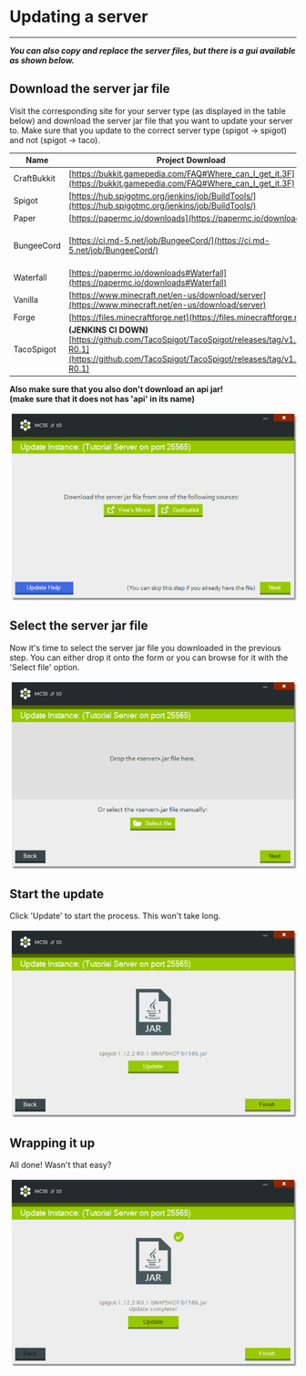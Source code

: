 # Updating a server

---

***You can also copy and replace the server files, but there is a gui available as shown below.***

## Download the server jar file

Visit the corresponding site for your server type (as displayed in the table below) and download the server jar file that you want to update your server to. Make sure that you update to the correct server type (spigot -> spigot) and not (spigot -> taco).

| Name | Project Download | Easy Download |
|------|------------------|---------------|
| CraftBukkit | [https://bukkit.gamepedia.com/FAQ#Where_can_I_get_it.3F](https://bukkit.gamepedia.com/FAQ#Where_can_I_get_it.3F) | [https://getbukkit.org/download/craftbukkit](https://getbukkit.org/download/craftbukkit) |
| Spigot | [https://hub.spigotmc.org/jenkins/job/BuildTools/](https://hub.spigotmc.org/jenkins/job/BuildTools/) | [https://getbukkit.org/download/spigot](https://getbukkit.org/download/spigot) |
| Paper | [https://papermc.io/downloads](https://papermc.io/downloads) | |
| BungeeCord | [https://ci.md-5.net/job/BungeeCord/](https://ci.md-5.net/job/BungeeCord/) | [https://ci.md-5.net/job/BungeeCord/lastStableBuild/artifact/bootstrap/target/BungeeCord.jar](https://ci.md-5.net/job/BungeeCord/lastStableBuild/artifact/bootstrap/target/BungeeCord.jar) |
| Waterfall | [https://papermc.io/downloads#Waterfall](https://papermc.io/downloads#Waterfall) | |
| Vanilla | [https://www.minecraft.net/en-us/download/server](https://www.minecraft.net/en-us/download/server) | [https://getbukkit.org/download/vanilla](https://getbukkit.org/download/vanilla) |
| Forge | [https://files.minecraftforge.net](https://files.minecraftforge.net) | |
| TacoSpigot | **(JENKINS CI DOWN)** [https://github.com/TacoSpigot/TacoSpigot/releases/tag/v1.9.4-R0.1](https://github.com/TacoSpigot/TacoSpigot/releases/tag/v1.9.4-R0.1)| |



**Also make sure that you also don't download an api jar!<br>(make sure that it does not has 'api' in its name)**

![Screenshot of the Update Instance window](assets/screenshots/update_server_links.png)

## Select the server jar file

Now it's time to select the server jar file you downloaded in the previous step. You can either drop it onto the form or you can browse for it with the 'Select file' option.

![Screenshot of the Update Instance window where you can select your server file](assets/screenshots/update_server_files.png)

## Start the update

Click 'Update' to start the process. This won't take long.

![Screenshot of the Update Instance window with an update button where you can update the selected server file](assets/screenshots/update_server_update.png)

## Wrapping it up

All done! Wasn't that easy?

![Screenshot of the Update Instance window after successfully updating a server](assets/screenshots/update_server_complete.png)
